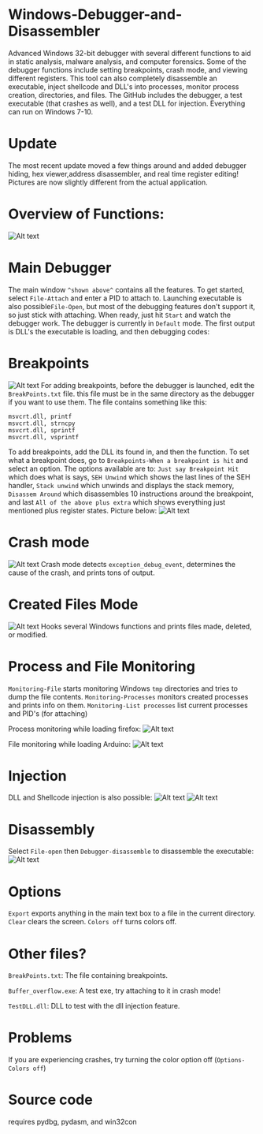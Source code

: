 # Windows-Debugger-and-Disassembler
Advanced Windows 32-bit debugger with several different functions to aid in static analysis, malware analysis, and computer forensics. 
Some of the debugger functions include setting breakpoints, crash mode, and viewing different registers. 
This tool can also completely disassemble an executable, inject shellcode and DLL's into processes, monitor process creation, directories, and files.
The GitHub includes the debugger, a test executable (that crashes as well), and a test DLL for injection. Everything can run on Windows 7-10.
# Update
The most recent update moved a few things around and added debugger hiding, hex viewer,address disassembler, and real time register editing! Pictures are now slightly different from the actual application.
# Overview of Functions:

![Alt text](images/img1.PNG?raw=true "Screenshot")
# Main Debugger
The main window `^shown above^` contains all the features. To get started, select `File-Attach` and enter a PID to attach to.
Launching executable is also possible`File-Open`, but most of the debugging features don't support it, so just stick with attaching.
When ready, just hit `Start` and watch the debugger work. The debugger is currently in `Default` mode. The first output is DLL's the executable is loading, and then debugging codes:

# Breakpoints
![Alt text](images/imgBreakPoints.PNG?raw=true "Screenshot")
For adding breakpoints, before the debugger is launched, edit the `BreakPoints.txt` file. this file must be in the same directory as the debugger if you want to use them.
The file contains something like this:

```
msvcrt.dll, printf
msvcrt.dll, strncpy
msvcrt.dll, sprintf
msvcrt.dll, vsprintf
```
To add breakpoints, add the DLL its found in, and then the function. To set what a breakpoint does, go to `Breakpoints-When a breakpoint is hit` and select an option.
The options available are to: `Just say Breakpoint Hit` which does what is says, `SEH Unwind` which shows the last lines of the SEH handler, `Stack unwind` which unwinds and displays the stack memory, `Disassem Around` which disassembles 10 instructions around the breakpoint, and last `All of the above plus extra` which shows everything just mentioned plus register states. Picture below:
![Alt text](images/imgBreakpoint2.PNG?raw=true "Screenshot")
# Crash mode
![Alt text](images/imgCrashmode.PNG?raw=true "Screenshot")
Crash mode detects `exception_debug_event`, determines the cause of the crash, and prints tons of output.
# Created Files Mode
![Alt text](images/imgCreatedFiles.PNG?raw=true "Screenshot")
Hooks several Windows functions and prints files made, deleted, or modified.
# Process and File Monitoring
`Monitoring-File` starts monitoring Windows `tmp` directories and tries to dump the file contents. `Monitoring-Processes` monitors created processes and prints info on them. `Monitoring-List processes` list current processes and PID's (for attaching)

Process monitoring while loading firefox:
![Alt text](images/imgProcessMon.PNG?raw=true "Screenshot")

File monitoring while loading Arduino:
![Alt text](images/imgFilemon.PNG?raw=true "Screenshot")
# Injection
DLL and Shellcode injection is also possible:
![Alt text](images/imgDllinjection.PNG?raw=true "Screenshot")
![Alt text](images/imgShellcode.PNG?raw=true "Screenshot")
# Disassembly
Select `File-open` then `Debugger-disassemble` to disassemble the executable:
![Alt text](images/img2.PNG?raw=true "Screenshot")
# Options
`Export` exports anything in the main text box to a file in the current directory. `Clear` clears the screen. `Colors off` turns colors off.
# Other files?
`BreakPoints.txt`: The file containing breakpoints.

`Buffer_overflow.exe`: A test exe, try attaching to it in crash mode!

`TestDLL.dll`: DLL to test with the dll injection feature.
# Problems
If you are experiencing crashes, try turning the color option off (`Options-Colors off`)

# Source code
requires pydbg, pydasm, and win32con
